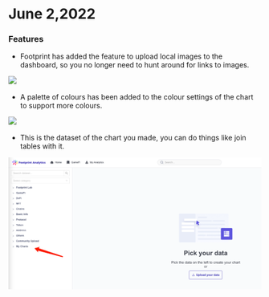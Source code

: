 # June 2,2022

### Features

* Footprint has added the feature to upload local images to the dashboard, so you no longer need to hunt around for links to images.

![](<../.gitbook/assets/2022-06-02 15.55.07.gif>)

* A palette of colours has been added to the colour settings of the chart to support more colours.

![](<../.gitbook/assets/2022-06-02 16.20.42.gif>)

* This is the dataset of the chart you made, you can do things like join tables with it.

![](<../.gitbook/assets/image (47) (2).png>)
